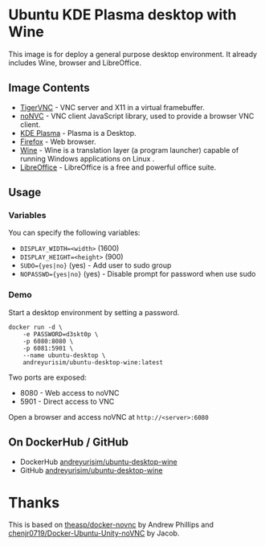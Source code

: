# Ubuntu KDE Plasma desktop with Wine
This image is for deploy a general purpose desktop environment. It already includes Wine, browser and LibreOffice.

## Image Contents
- [TigerVNC](https://tigervnc.org/) - VNC server and X11 in a virtual framebuffer.
- [noNVC](https://novnc.com/) - VNC client JavaScript library, used to provide a browser VNC client.
- [KDE Plasma](https://kde.org/plasma-desktop/) - Plasma is a Desktop.
- [Firefox](https://www.mozilla.org/pt-BR/firefox) - Web browser.
- [Wine](https://www.winehq.org/) - Wine is a translation layer (a program launcher) capable of running Windows applications on Linux .
- [LibreOffice](https://www.libreoffice.org/) - LibreOffice is a free and powerful office suite.

## Usage

### Variables
You can specify the following variables:
- `DISPLAY_WIDTH=<width>` (1600)
- `DISPLAY_HEIGHT=<height>` (900)
- `SUDO={yes|no}` (yes) - Add user to sudo group
- `NOPASSWD={yes|no}` (yes) - Disable prompt for password when use sudo

### Demo
Start a desktop environment by setting a password.

```shell
docker run -d \
    -e PASSWORD=d3skt0p \
    -p 6080:8080 \
    -p 6081:5901 \
    --name ubuntu-desktop \
    andreyurisim/ubuntu-desktop-wine:latest
```

Two ports are exposed:
- 8080 - Web access to noVNC
- 5901 - Direct access to VNC

Open a browser and access noVNC at `http://<server>:6080`

## On DockerHub / GitHub
* DockerHub [andreyurisim/ubuntu-desktop-wine](https://hub.docker.com/r/andreyurisim/ubuntu-desktop-wine)
* GitHub [andreyurisim/ubuntu-desktop-wine](https://github.com/andreyurisim/ubuntu-desktop-wine)

# Thanks
This is based on [theasp/docker-novnc](https://github.com/theasp/docker-novnc) by Andrew Phillips and [chenjr0719/Docker-Ubuntu-Unity-noVNC](https://github.com/chenjr0719/Docker-Ubuntu-Unity-noVNC) by Jacob.
